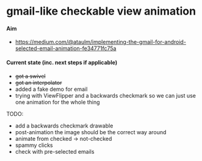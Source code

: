 gmail-like checkable view animation
===================================

#### Aim

- https://medium.com/@ataulm/implementing-the-gmail-for-android-selected-email-animation-fe34771fc75a

#### Current state (inc. next steps if applicable)

- ~~got a swivel~~
- ~~got an interpolator~~
- added a fake demo for email
- trying with ViewFlipper and a backwards checkmark so we can just use one animation for the whole thing

TODO:

- add a backwards checkmark drawable
- post-animation the image should be the correct way around
- animate from checked -> not-checked
- spammy clicks
- check with pre-selected emails
